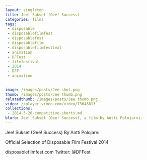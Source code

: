 ```yaml
---
layout: singleton
title: Jee! Sukset (Gee! Success)
categories: films
tags:
 - disposable
 - disposablefilmfest
 - disposablefest
 - disposablefilm
 - disposablefilmfestival
 - animation
 - DFFest
 - filmfestival
 - 2014
 - DFF
 - animation

       
image: /images/posts/Jee shot.png
thumb: /images/posts/Jee thumb.png
relatedthumb: /images/posts/Jee thumb.png
video: //player.vimeo.com/video/73646813	
collections:
 - 2014-3-20-competitive-shorts.md
blurb: Jee! Sukset (Gee! Success), a film by Antti Polojarvi.
---
```


Jee! Sukset (Gee! Success)
By Antti Polojarvi

Official Selection of Disposable Film Festival 2014

disposablefilmfest.com
Twitter: @DFFest